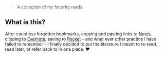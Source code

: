 
> A collection of my favorite reads

## What is this? 

After countless forgotten bookmarks, copying and pasting links to [Notes](https://www.icloud.com/notes), clipping to [Evernote](https://evernote.com/products/webclipper), saving to [Pocket](https://getpocket.com) - and what ever other practice I have failed to remember - I finally decided to put the literature I meant to re-read, read later, or refer back to in one place. :heart: